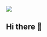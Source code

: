<img src="https://user-images.githubusercontent.com/73097560/115834477-dbab4500-a447-11eb-908a-139a6edaec5c.gif">


## Hi there 👋

<!--
**juan20666/juan20666** is a ✨ _special_ ✨ repository because its `README.md` (this file) appears on your GitHub profile.

Here are some ideas to get you started:

- 🔭 I’m currently working on ...
- 🌱 I’m currently learning ...
- 👯 I’m looking to collaborate on ...
- 🤔 I’m looking for help with ...
- 💬 Ask me about ...
- 📫 How to reach me: ...
- 😄 Pronouns: ...
- ⚡ Fun fact: ...
-->

